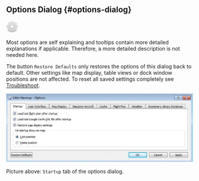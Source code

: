 ## Options Dialog {#options-dialog}

![Options](../images/icons/settings.png "Options")

Most options are self explaining and tooltips contain more detailed explanations if applicable. Therefore, a more detailed description is not needed here.

The button `Restore Defaults` only restores the options of this dialog back to default. Other settings like map display, table views or dock window positions are not affected. To reset all saved settings completely see [Troubleshoot](APPENDIX.md#troubleshoot).

![Options](../images/options.jpg "Options")

Picture above: `Startup` tab of the options dialog.

